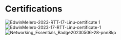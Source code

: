 # Certifications

![EdwinMelero-2023-RTT-17-Linu-certificate 1](https://github.com/itzyezz/Certification/assets/105263523/07bab93b-7814-42d3-b754-40595d44023b)
![EdwinMelero-2023-17-RTT-Linu-certificate-_1_](https://github.com/itzyezz/Certification/assets/105263523/04338439-b168-470c-953d-3efe24e5715b)
![Networking_Essentials_Badge20230506-28-pnn8kp](https://github.com/itzyezz/Certification/assets/105263523/514b65be-fec3-448d-8940-09006c12b3b3)
